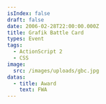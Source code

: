 ```yaml
---
isIndex: false
draft: false
date: 2006-02-28T22:00:00.000Z
title: Grafik Battle Card
types: Event
tags:
  - ActionScript 2
  - CSS
image:
  src: /images/uploads/gbc.jpg
datas:
  - title: Award
    text: FWA
---
```

